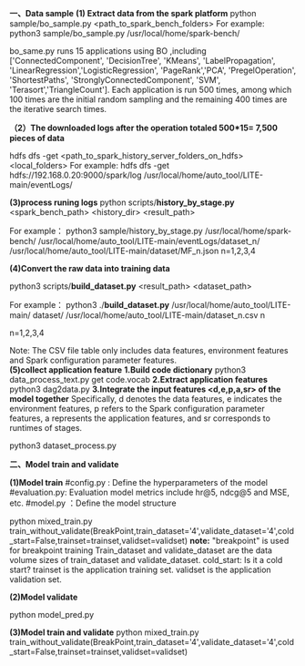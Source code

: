 **一、Data sample**
**(1) Extract data from the spark platform**
python sample/bo_sample.py   <path_to_spark_bench_folders>
For example: python3 sample/bo_sample.py   /usr/local/home/spark-bench/

bo_same.py runs 15 applications using BO ,including ['ConnectedComponent', 'DecisionTree', 'KMeans', 'LabelPropagation', 'LinearRegression','LogisticRegression', 'PageRank','PCA', 'PregelOperation', 'ShortestPaths', 'StronglyConnectedComponent', 'SVM', 'Terasort','TriangleCount']. Each application is run 500 times, among which 100 times are the initial random sampling and the remaining 400 times are the iterative search times.

**（2）The downloaded logs after the operation totaled 500*15= 7,500 pieces of data**

hdfs dfs -get <path_to_spark_history_server_folders_on_hdfs> <local_folders>
For example: hdfs dfs -get   hdfs://192.168.0.20:9000/spark/log  /usr/local/home/auto_tool/LITE-main/eventLogs/


**(3)process runing logs**
python scripts/**history_by_stage.py** <spark_bench_path> <history_dir> <result_path>

For example：
python3 sample/history_by_stage.py   /usr/local/home/spark-bench/ /usr/local/home/auto_tool/LITE-main/eventLogs/dataset_n/     /usr/local/home/auto_tool/LITE-main/dataset/MF_n.json n=1,2,3,4

**(4)Convert the raw data into training data**

python3 scripts/**build_dataset.py** <result_path> <dataset_path>  <dataset>

For example：
python3 ./**build_dataset.py**  /usr/local/home/auto_tool/LITE-main/ dataset/ /usr/local/home/auto_tool/LITE-main/dataset_n.csv   n 

n=1,2,3,4

Note:
The CSV file table only includes data features, environment features and Spark configuration parameter features.  
**(5)collect application feature**
**1.Build code dictionary**
python3 data_process_text.py
get  code.vocab
**2.Extract application features**
python3 dag2data.py
**3.Integrate the input features <d,e,p,a,sr> of the model together**
Specifically, d denotes the data features, e indicates the environment features, p refers to the Spark configuration parameter features, a represents the application features, and sr corresponds to runtimes of stages. 

python3 dataset_process.py


**二、Model train and validate**

**(1)Model train**
#config.py :   Define the hyperparameters of the model
#evaluation.py:  Evaluation model metrics include hr@5, ndcg@5 and MSE, etc.
#model.py ：Define the model structure

python mixed_train.py
train_without_validate(BreakPoint,train_dataset='4',validate_dataset='4',cold_start=False,trainset=trainset,validset=validset)
**note:**
"breakpoint" is used for breakpoint training
Train_dataset and validate_dataset are the data volume sizes of train_dataset and validate_dataset.
cold_start: Is it a cold start?
trainset is the application training set.
validset is the application validation set.


**(2)Model validate**

python model_pred.py

**(3)Model train and validate**
python mixed_train.py
train_without_validate(BreakPoint,train_dataset='4',validate_dataset='4',cold_start=False,trainset=trainset,validset=validset)



